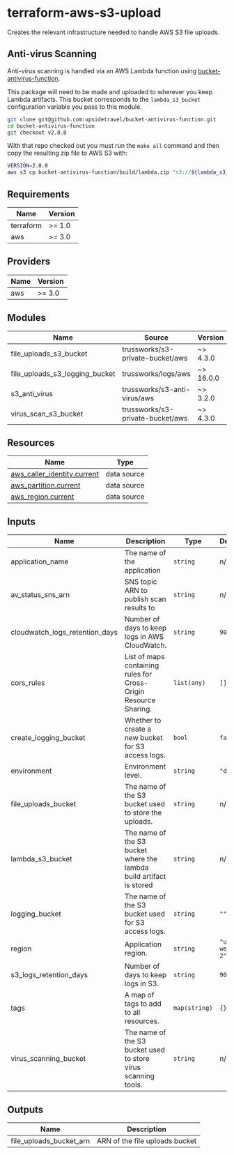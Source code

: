 
# terraform-aws-s3-upload

Creates the relevant infrastructure needed to handle AWS S3 file uploads.


## Anti-virus Scanning

Anti-virus scanning is handled via an AWS Lambda function using
[bucket-antivirus-function](https://github.com/upsidetravel/bucket-antivirus-function).

This package will need to be made and uploaded to wherever you keep Lambda artifacts. This bucket corresponds
to the `lambda_s3_bucket` configuration variable you pass to this module.


```sh
git clone git@github.com:upsidetravel/bucket-antivirus-function.git
cd bucket-antivirus-function
git checkout v2.0.0
```

With that repo checked out you must run the `make all` command and then copy the resulting zip file
to AWS S3 with:

```sh
VERSION=2.0.0
aws s3 cp bucket-antivirus-function/build/lambda.zip "s3://${lambda_s3_bucket}/anti-virus/${VERSION}/anti-virus.zip"
```

<!-- BEGIN_TF_DOCS -->
## Requirements

| Name | Version |
|------|---------|
| terraform | >= 1.0 |
| aws | >= 3.0 |

## Providers

| Name | Version |
|------|---------|
| aws | >= 3.0 |

## Modules

| Name | Source | Version |
|------|--------|---------|
| file\_uploads\_s3\_bucket | trussworks/s3-private-bucket/aws | ~> 4.3.0 |
| file\_uploads\_s3\_logging\_bucket | trussworks/logs/aws | ~> 16.0.0 |
| s3\_anti\_virus | trussworks/s3-anti-virus/aws | ~> 3.2.0 |
| virus\_scan\_s3\_bucket | trussworks/s3-private-bucket/aws | ~> 4.3.0 |

## Resources

| Name | Type |
|------|------|
| [aws_caller_identity.current](https://registry.terraform.io/providers/hashicorp/aws/latest/docs/data-sources/caller_identity) | data source |
| [aws_partition.current](https://registry.terraform.io/providers/hashicorp/aws/latest/docs/data-sources/partition) | data source |
| [aws_region.current](https://registry.terraform.io/providers/hashicorp/aws/latest/docs/data-sources/region) | data source |

## Inputs

| Name | Description | Type | Default | Required |
|------|-------------|------|---------|:--------:|
| application\_name | The name of the application | `string` | n/a | yes |
| av\_status\_sns\_arn | SNS topic ARN to publish scan results to | `string` | n/a | yes |
| cloudwatch\_logs\_retention\_days | Number of days to keep logs in AWS CloudWatch. | `string` | `90` | no |
| cors\_rules | List of maps containing rules for Cross-Origin Resource Sharing. | `list(any)` | `[]` | no |
| create\_logging\_bucket | Whether to create a new bucket for S3 access logs. | `bool` | `false` | no |
| environment | Environment level. | `string` | `"dev"` | no |
| file\_uploads\_bucket | The name of the S3 bucket used to store the uploads. | `string` | n/a | yes |
| lambda\_s3\_bucket | The name of the S3 bucket where the lambda build artifact is stored | `string` | n/a | yes |
| logging\_bucket | The name of the S3 bucket used for S3 access logs. | `string` | `""` | no |
| region | Application region. | `string` | `"us-west-2"` | no |
| s3\_logs\_retention\_days | Number of days to keep logs in S3. | `string` | `90` | no |
| tags | A map of tags to add to all resources. | `map(string)` | `{}` | no |
| virus\_scanning\_bucket | The name of the S3 bucket used to store virus scanning tools. | `string` | n/a | yes |

## Outputs

| Name | Description |
|------|-------------|
| file\_uploads\_bucket\_arn | ARN of the file uploads bucket |
<!-- END_TF_DOCS -->
